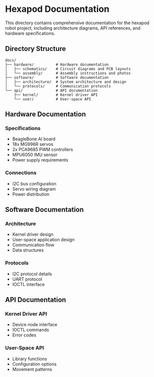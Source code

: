 # Hexapod Documentation

This directory contains comprehensive documentation for the hexapod robot project, including architecture diagrams, API references, and hardware specifications.

## Directory Structure

```
docs/
├── hardware/          # Hardware documentation
│   ├── schematics/    # Circuit diagrams and PCB layouts
│   └── assembly/      # Assembly instructions and photos
├── software/          # Software documentation
│   ├── architecture/  # System architecture and design
│   └── protocols/     # Communication protocols
└── api/               # API documentation
    ├── kernel/        # Kernel driver API
    └── user/          # User-space API
```

## Hardware Documentation

### Specifications
- BeagleBone AI board
- 18x MG996R servos
- 2x PCA9685 PWM controllers
- MPU6050 IMU sensor
- Power supply requirements

### Connections
- I2C bus configuration
- Servo wiring diagram
- Power distribution

## Software Documentation

### Architecture
- Kernel driver design
- User-space application design
- Communication flow
- Data structures

### Protocols
- I2C protocol details
- UART protocol
- IOCTL interface

## API Documentation

### Kernel Driver API
- Device node interface
- IOCTL commands
- Error codes

### User-Space API
- Library functions
- Configuration options
- Movement patterns
